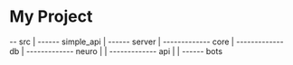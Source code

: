# My Project
-- src
|
------ simple_api
|
------ server
|
------------- core
|
------------- db
|
------------- neuro
|
|
------------- api
|
|
------ bots
